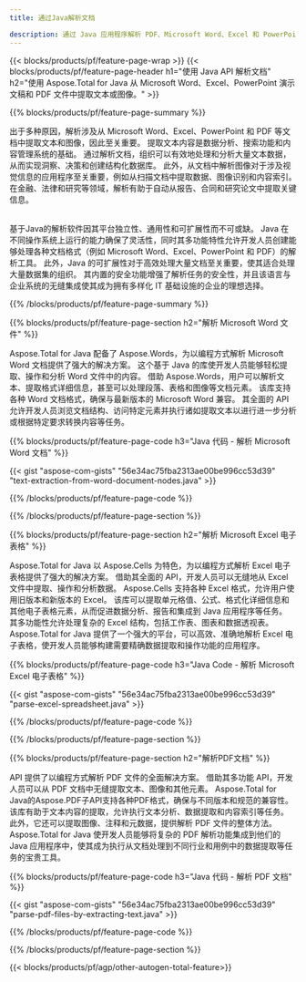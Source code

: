 ```yaml
---
title: 通过Java解析文档 

description: 通过 Java 应用程序解析 PDF、Microsoft Word、Excel 和 PowerPoint 演示文稿。轻松提取文本或图像。
---
```


{{< blocks/products/pf/feature-page-wrap >}}
{{< blocks/products/pf/feature-page-header h1="使用 Java API 解析文档" h2="使用 Aspose.Total for Java 从 Microsoft Word、Excel、PowerPoint 演示文稿和 PDF 文件中提取文本或图像。" >}}

{{% blocks/products/pf/feature-page-summary %}}

出于多种原因，解析涉及从 Microsoft Word、Excel、PowerPoint 和 PDF 等文档中提取文本和图像，因此至关重要。 提取文本内容是数据分析、搜索功能和内容管理系统的基础。 通过解析文档，组织可以有效地处理和分析大量文本数据，从而实现洞察、决策和创建结构化数据库。 此外，从文档中解析图像对于涉及视觉信息的应用程序至关重要，例如从扫描文档中提取数据、图像识别和内容索引。 在金融、法律和研究等领域，解析有助于自动从报告、合同和研究论文中提取关键信息。  <br /><br />

基于Java的解析软件因其平台独立性、通用性和可扩展性而不可或缺。 Java 在不同操作系统上运行的能力确保了灵活性，同时其多功能特性允许开发人员创建能够处理各种文档格式（例如 Microsoft Word、Excel、PowerPoint 和 PDF）的解析工具。 此外，Java 的可扩展性对于高效处理大量文档至关重要，使其适合处理大量数据集的组织。 其内置的安全功能增强了解析任务的安全性，并且该语言与企业系统的无缝集成使其成为拥有多样化 IT 基础设施的企业的理想选择。

{{% /blocks/products/pf/feature-page-summary  %}}

{{% blocks/products/pf/feature-page-section  h2="解析 Microsoft Word 文件" %}}

Aspose.Total for Java 配备了 Aspose.Words，为以编程方式解析 Microsoft Word 文档提供了强大的解决方案。 这个基于 Java 的库使开发人员能够轻松提取、操作和分析 Word 文件中的内容。 借助 Aspose.Words，用户可以解析文本、提取格式详细信息，甚至可以处理段落、表格和图像等文档元素。 该库支持各种 Word 文档格式，确保与最新版本的 Microsoft Word 兼容。 其全面的 API 允许开发人员浏览文档结构、访问特定元素并执行诸如提取文本以进行进一步分析或根据特定要求转换内容等任务。

{{% blocks/products/pf/feature-page-code h3="Java 代码 - 解析 Microsoft Word 文档" %}}

{{< gist "aspose-com-gists" "56e34ac75fba2313ae00be996cc53d39" "text-extraction-from-word-document-nodes.java" >}}

{{% /blocks/products/pf/feature-page-code  %}}

{{% /blocks/products/pf/feature-page-section %}}

{{% blocks/products/pf/feature-page-section  h2="解析 Microsoft Excel 电子表格" %}}

Aspose.Total for Java 以 Aspose.Cells 为特色，为以编程方式解析 Excel 电子表格提供了强大的解决方案。 借助其全面的 API，开发人员可以无缝地从 Excel 文件中提取、操作和分析数据。 Aspose.Cells 支持各种 Excel 格式，允许用户使用旧版本和新版本的 Excel。 该库可以提取单元格值、公式、格式化详细信息和其他电子表格元素，从而促进数据分析、报告和集成到 Java 应用程序等任务。 其多功能性允许处理复杂的 Excel 结构，包括工作表、图表和数据透视表。 Aspose.Total for Java 提供了一个强大的平台，可以高效、准确地解析 Excel 电子表格，使开发人员能够构建需要精确数据提取和操作功能的应用程序。

{{% blocks/products/pf/feature-page-code h3="Java Code - 解析 Microsoft Excel 电子表格" %}}

{{< gist "aspose-com-gists" "56e34ac75fba2313ae00be996cc53d39" "parse-excel-spreadsheet.java" >}}

{{% /blocks/products/pf/feature-page-code  %}}

{{% /blocks/products/pf/feature-page-section %}}

{{% blocks/products/pf/feature-page-section  h2="解析PDF文档" %}}

API 提供了以编程方式解析 PDF 文件的全面解决方案。 借助其多功能 API，开发人员可以从 PDF 文档中无缝提取文本、图像和其他元素。 Aspose.Total for Java的Aspose.PDF子API支持各种PDF格式，确保与不同版本和规范的兼容性。 该库有助于文本内容的提取，允许执行文本分析、数据提取和内容索引等任务。 此外，它还可以提取图像、注释和元数据，提供解析 PDF 文件的整体方法。 Aspose.Total for Java 使开发人员能够将复杂的 PDF 解析功能集成到他们的 Java 应用程序中，使其成为执行从文档处理到不同行业和用例中的数据提取等任务的宝贵工具。

{{% blocks/products/pf/feature-page-code h3="Java 代码 - 解析 PDF 文档" %}}

{{< gist "aspose-com-gists" "56e34ac75fba2313ae00be996cc53d39" "parse-pdf-files-by-extracting-text.java" >}}

{{% /blocks/products/pf/feature-page-code  %}}

{{% /blocks/products/pf/feature-page-section %}}

{{< blocks/products/pf/agp/other-autogen-total-feature>}}